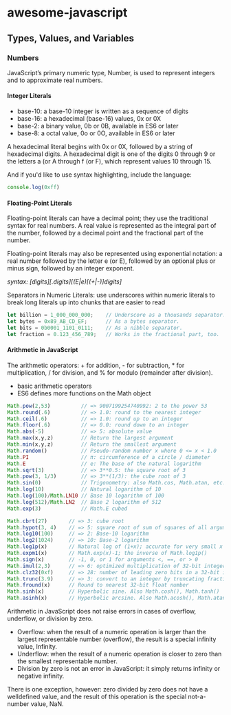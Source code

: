 # awesome-javascript

## Types, Values, and Variables

### Numbers

JavaScript’s primary numeric type, Number, is used to represent integers and to approximate real numbers.

#### Integer Literals
- base-10: a base-10 integer is written as a sequence of digits
- base-16: a hexadecimal (base-16) values, 0x or 0X
- base-2: a binary value, 0b or 0B, available in ES6 or later
- base-8: a octal value, 0o or 0O, available in ES6 or later

A hexadecimal literal begins with 0x or 0X, followed by a string of hexadecimal digits. A hexadecimal digit is one of the digits 0 through 9 or the letters a (or A through f (or F), which represent values 10 through 15.

And if you'd like to use syntax highlighting, include the language:

```javascript
console.log(0xff)
```

#### Floating-Point Literals
Floating-point literals can have a decimal point; they use the traditional syntax for real numbers. A real value is represented as the integral part of the number, followed by a decimal point and the fractional part of the number.

Floating-point literals may also be represented using exponential notation: a real number followed by the letter e (or E), followed by an optional plus or minus sign, followed by an integer exponent.

*syntax: [digits][.digits][(E|e)[(+|-)]digits]*

Separators in Numeric Literals: use underscores within numeric literals to break long literals up into chunks that are easier to read

```javascript
let billion = 1_000_000_000;    // Underscore as a thousands separator.
let bytes = 0x89_AB_CD_EF;      // As a bytes separator.
let bits = 0b0001_1101_0111;    // As a nibble separator.
let fraction = 0.123_456_789;   // Works in the fractional part, too.
```

#### Arithmetic in JavaScript
The arithmetic operators: + for addition, - for subtraction, * for multiplication, / for division, and % for modulo (remainder after division).

* basic arithmetic operators
* ES6 defines more functions on the Math object

```javascript
Math.pow(2,53)          // => 9007199254740992: 2 to the power 53
Math.round(.6)          // => 1.0: round to the nearest integer
Math.ceil(.6)           // => 1.0: round up to an integer
Math.floor(.6)          // => 0.0: round down to an integer
Math.abs(-5)            // => 5: absolute value
Math.max(x,y,z)         // Return the largest argument
Math.min(x,y,z)         // Return the smallest argument
Math.random()           // Pseudo-random number x where 0 <= x < 1.0
Math.PI                 // π: circumference of a circle / diameter
Math.E                  // e: The base of the natural logarithm
Math.sqrt(3)            // => 3**0.5: the square root of 3
Math.pow(3, 1/3)        // => 3**(1/3): the cube root of 3
Math.sin(0)             // Trigonometry: also Math.cos, Math.atan, etc.
Math.log(10)            // Natural logarithm of 10
Math.log(100)/Math.LN10 // Base 10 logarithm of 100
Math.log(512)/Math.LN2  // Base 2 logarithm of 512
Math.exp(3)             // Math.E cubed
```

```javascript
Math.cbrt(27)       // => 3: cube root
Math.hypot(3, 4)    // => 5: square root of sum of squares of all arguments
Math.log10(100)     // => 2: Base-10 logarithm
Math.log2(1024)     // => 10: Base-2 logarithm
Math.log1p(x)       // Natural log of (1+x); accurate for very small x
Math.expm1(x)       // Math.exp(x)-1; the inverse of Math.log1p()
Math.sign(x)        // -1, 0, or 1 for arguments <, ==, or > 0
Math.imul(2,3)      // => 6: optimized multiplication of 32-bit integers
Math.clz32(0xf)     // => 28: number of leading zero bits in a 32-bit integer
Math.trunc(3.9)     // => 3: convert to an integer by truncating fractional part
Math.fround(x)      // Round to nearest 32-bit float number
Math.sinh(x)        // Hyperbolic sine. Also Math.cosh(), Math.tanh()
Math.asinh(x)       // Hyperbolic arcsine. Also Math.acosh(), Math.atanh()
```

Arithmetic in JavaScript does not raise errors in cases of overflow, underflow, or division by zero.

* Overflow: when the result of a numeric operation is larger than the largest representable number (overflow), the result is a special infinity value, Infinity.
* Underflow: when the result of a numeric operation is closer to zero than the smallest representable number.
* Division by zero is not an error in JavaScript: it simply returns infinity or negative infinity.

There is one exception, however: zero divided by zero does not have a welldefined value, and the result of this operation is the special not-a-number value, NaN.
